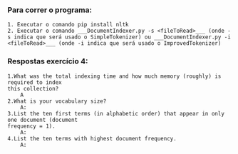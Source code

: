 ### Para correr o programa:

    1. Executar o comando pip install nltk
    2. Executar o comando ___DocumentIndexer.py -s <fileToRead>___ (onde -s indica que será usado o SimpleTokenizer) ou ___DocumentIndexer.py -i <fileToRead>___ (onde -i indica que será usado o ImprovedTokenizer)

### Respostas exercício 4:

    1.What was the total indexing time and how much memory (roughly) is required to index
    this collection?
        A
    2.What is your vocabulary size?
        A:
    3.List the ten first terms (in alphabetic order) that appear in only one document (document
    frequency = 1).
        A:
    4.List the ten terms with highest document frequency.
        A:
